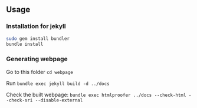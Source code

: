 ## Usage

### Installation for jekyll

```bash
sudo gem install bundler
bundle install
```

### Generating webpage

Go to this folder `cd webpage`

Run `bundle exec jekyll build -d ../docs`

Check the built webpage: `bundle exec htmlproofer ../docs --check-html --check-sri --disable-external`